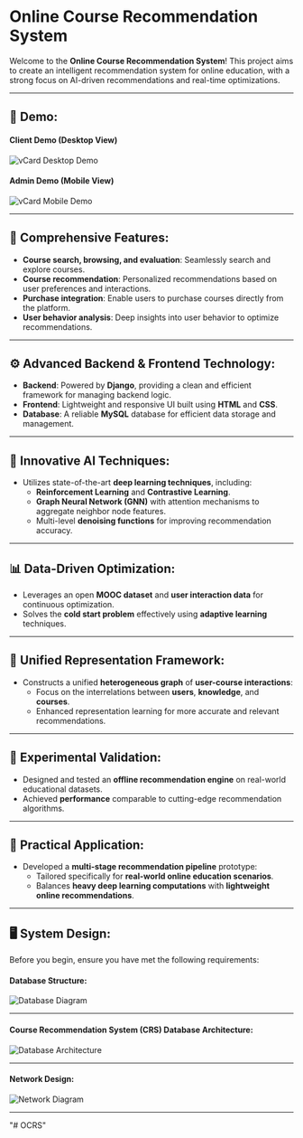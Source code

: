 # Online Course Recommendation System

Welcome to the **Online Course Recommendation System**! This project aims to create an intelligent recommendation system for online education, with a strong focus on AI-driven recommendations and real-time optimizations.

---

## 📸 **Demo:**

#### **Client Demo (Desktop View)**

![vCard Desktop Demo](./website-demo-image/CRS.png "Client")

#### **Admin Demo (Mobile View)**

![vCard Mobile Demo](./website-demo-image/CRSB.png "Admin")

---

## 📝 **Comprehensive Features:**

- **Course search, browsing, and evaluation**: Seamlessly search and explore courses.
- **Course recommendation**: Personalized recommendations based on user preferences and interactions.
- **Purchase integration**: Enable users to purchase courses directly from the platform.
- **User behavior analysis**: Deep insights into user behavior to optimize recommendations.

---

## ⚙️ **Advanced Backend & Frontend Technology:**

- **Backend**: Powered by **Django**, providing a clean and efficient framework for managing backend logic.
- **Frontend**: Lightweight and responsive UI built using **HTML** and **CSS**.
- **Database**: A reliable **MySQL** database for efficient data storage and management.

---

## 🤖 **Innovative AI Techniques:**

- Utilizes state-of-the-art **deep learning techniques**, including:
  - **Reinforcement Learning** and **Contrastive Learning**.
  - **Graph Neural Network (GNN)** with attention mechanisms to aggregate neighbor node features.
  - Multi-level **denoising functions** for improving recommendation accuracy.
  
---

## 📊 **Data-Driven Optimization:**

- Leverages an open **MOOC dataset** and **user interaction data** for continuous optimization.
- Solves the **cold start problem** effectively using **adaptive learning** techniques.

---

## 🔗 **Unified Representation Framework:**

- Constructs a unified **heterogeneous graph** of **user-course interactions**:
  - Focus on the interrelations between **users**, **knowledge**, and **courses**.
  - Enhanced representation learning for more accurate and relevant recommendations.

---

## 🔬 **Experimental Validation:**

- Designed and tested an **offline recommendation engine** on real-world educational datasets.
- Achieved **performance** comparable to cutting-edge recommendation algorithms.

---

## 🚀 **Practical Application:**

- Developed a **multi-stage recommendation pipeline** prototype:
  - Tailored specifically for **real-world online education scenarios**.
  - Balances **heavy deep learning computations** with **lightweight online recommendations**.

---

## 🖥️ **System Design:**

Before you begin, ensure you have met the following requirements:

#### **Database Structure:**

![Database Diagram](./website-demo-image/CRSdb.png "Database")

---

#### **Course Recommendation System (CRS) Database Architecture:**

![Database Architecture](./website-demo-image/CRS11.png "Database Design")

---

#### **Network Design:**

![Network Diagram](./website-demo-image/network.png "Network")

---
"# OCRS" 
